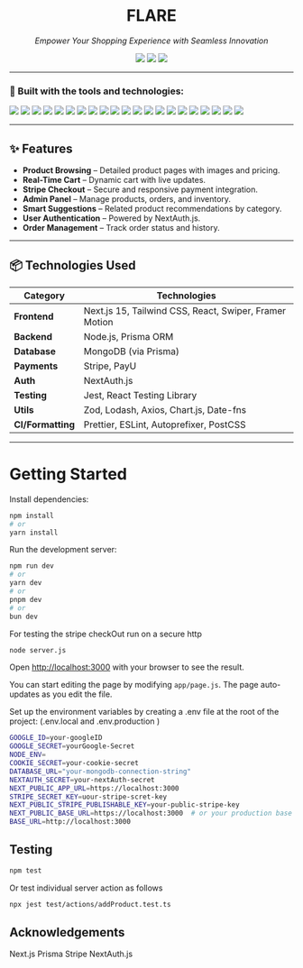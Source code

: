 <h1 align="center">FLARE</h1>

<p align="center">
  <i>Empower Your Shopping Experience with Seamless Innovation</i>
</p>

<p align="center">
  <img src="https://img.shields.io/badge/last%20commit-june-2ea44f?style=flat-square" />
  <img src="https://img.shields.io/badge/typescript-85%25-blue?style=flat-square" />
  <img src="https://img.shields.io/badge/languages-4-lightgrey?style=flat-square" />
</p>

---

### 🔧 Built with the tools and technologies:

<p>
  <img src="https://img.shields.io/badge/JSON-black?logo=json&style=for-the-badge" />
  <img src="https://img.shields.io/badge/Markdown-black?logo=markdown&style=for-the-badge" />
  <img src="https://img.shields.io/badge/npm-red?logo=npm&style=for-the-badge" />
  <img src="https://img.shields.io/badge/Autoprefixer-ff69b4?logo=autoprefixer&style=for-the-badge" />
  <img src="https://img.shields.io/badge/PostCSS-dd3a0a?logo=postcss&style=for-the-badge" />
  <img src="https://img.shields.io/badge/Prettier-f7b93e?logo=prettier&style=for-the-badge" />
  <img src="https://img.shields.io/badge/.ENV-black?style=for-the-badge" />
  <img src="https://img.shields.io/badge/JavaScript-yellow?logo=javascript&style=for-the-badge" />
  <img src="https://img.shields.io/badge/MongoDB-47A248?logo=mongodb&logoColor=white&style=for-the-badge" />
  <img src="https://img.shields.io/badge/React-61DAFB?logo=react&style=for-the-badge" />
  <img src="https://img.shields.io/badge/TypeScript-3178C6?logo=typescript&style=for-the-badge" />
  <img src="https://img.shields.io/badge/Lodash-3492FF?style=for-the-badge" />
  <img src="https://img.shields.io/badge/Prisma-2D3748?logo=prisma&style=for-the-badge" />
  <img src="https://img.shields.io/badge/Zod-4B32C3?style=for-the-badge" />
  <img src="https://img.shields.io/badge/Stripe-635BFF?logo=stripe&style=for-the-badge" />
  <img src="https://img.shields.io/badge/ESLint-4B32C3?logo=eslint&style=for-the-badge" />
  <img src="https://img.shields.io/badge/Swiper-6332F6?logo=swiper&style=for-the-badge" />
  <img src="https://img.shields.io/badge/Axios-5A29E4?style=for-the-badge" />
  <img src="https://img.shields.io/badge/date--fns-fc6b58?style=for-the-badge" />
  <img src="https://img.shields.io/badge/Chart.js-FF6384?logo=chartdotjs&style=for-the-badge" />
  <img src="https://img.shields.io/badge/Jest-C21325?logo=jest&style=for-the-badge" />
</p>

---

## ✨ Features

- **Product Browsing** – Detailed product pages with images and pricing.
- **Real-Time Cart** – Dynamic cart with live updates.
- **Stripe Checkout** – Secure and responsive payment integration.
- **Admin Panel** – Manage products, orders, and inventory.
- **Smart Suggestions** – Related product recommendations by category.
- **User Authentication** – Powered by NextAuth.js.
- **Order Management** – Track order status and history.

---

## 📦 Technologies Used

| Category        | Technologies                                                                 |
|----------------|-------------------------------------------------------------------------------|
| **Frontend**    | Next.js 15, Tailwind CSS, React, Swiper, Framer Motion                       |
| **Backend**     | Node.js, Prisma ORM                                                          |
| **Database**    | MongoDB (via Prisma)                                                         |
| **Payments**    | Stripe, PayU                                                                 |
| **Auth**        | NextAuth.js                                                                  |
| **Testing**     | Jest, React Testing Library                                                  |
| **Utils**       | Zod, Lodash, Axios, Chart.js, Date-fns                                       |
| **CI/Formatting**| Prettier, ESLint, Autoprefixer, PostCSS                                     |

---

# Getting Started

Install dependencies:

```bash
npm install
# or
yarn install
```


Run the development server:

```bash
npm run dev
# or
yarn dev
# or
pnpm dev
# or
bun dev
```

For testing the stripe checkOut run on a secure http

```bash
node server.js
```


Open [http://localhost:3000](http://localhost:3000) with your browser to see the result.

You can start editing the page by modifying `app/page.js`. The page auto-updates as you edit the file.


Set up the environment variables by creating a .env file at the root of the project:  (.env.local  and   .env.production )

```bash
GOOGLE_ID=your-googleID
GOOGLE_SECRET=yourGoogle-Secret
NODE_ENV=
COOKIE_SECRET=your-cookie-secret
DATABASE_URL="your-mongodb-connection-string"
NEXTAUTH_SECRET=your-nextAuth-secret
NEXT_PUBLIC_APP_URL=https://localhost:3000 
STRIPE_SECRET_KEY=uour-stripe-scret-key
NEXT_PUBLIC_STRIPE_PUBLISHABLE_KEY=your-public-stripe-key
NEXT_PUBLIC_BASE_URL=https://localhost:3000  # or your production base URL
BASE_URL=http://localhost:3000
```


## Testing

```bash
npm test
```

Or test individual server action as follows

```bash
npx jest test/actions/addProduct.test.ts
```


## Acknowledgements

Next.js
Prisma
Stripe
NextAuth.js



